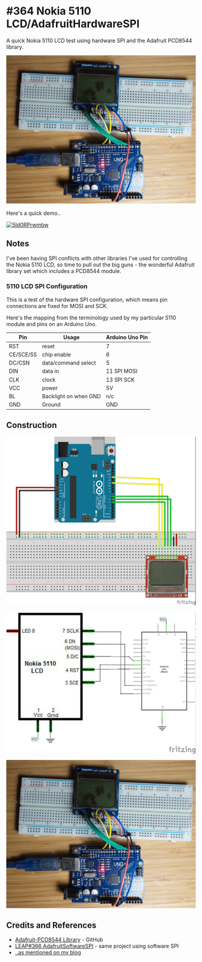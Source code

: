 # #364 Nokia 5110 LCD/AdafruitHardwareSPI

A quick Nokia 5110 LCD test using hardware SPI and the Adafruit PCD8544 library.

![Build](./assets/AdafruitHardwareSPI_build.jpg?raw=true)

Here's a quick demo..

[![5Id0RPrwmbw](https://img.youtube.com/vi/5Id0RPrwmbw/0.jpg)](https://www.youtube.com/watch?v=5Id0RPrwmbw)

## Notes

I've been having SPI conflicts with other libraries I've used for controlling the Nokia 5110 LCD,
so time to pull out the big guns - the wonderful Adafruit library set which includes a PCD8544 module.

### 5110 LCD SPI Configuration

This is a test of the hardware SPI configuration, which means pin connections are fixed for MOSI and SCK.

Here's the mapping from the terminology used by my particular 5110 module and pins on an Arduino Uno.

| Pin       | Usage                 | Arduino Uno Pin |
|-----------|-----------------------|-----------------|
| RST       | reset                 | 7               |
| CE/SCE/SS | chip enable           | 6               |
| DC/CSN    | data/command select   | 5               |
| DIN       | data in               | 11 SPI MOSI     |
| CLK       | clock                 | 13 SPI SCK      |
| VCC       | power                 | 5V              |
| BL        | Backlight on when GND | n/c             |
| GND       | Ground                | GND             |

## Construction

![Breadboard](./assets/AdafruitHardwareSPI_bb.jpg?raw=true)

![Schematic](./assets/AdafruitHardwareSPI_schematic.jpg?raw=true)

![Build](./assets/AdafruitHardwareSPI_build.jpg?raw=true)

## Credits and References

* [Adafruit-PCD8544 Library](https://github.com/adafruit/Adafruit-PCD8544-Nokia-5110-LCD-library) - GitHub
* [LEAP#366 AdafruitSoftwareSPI](../AdafruitSoftwareSPI) - same project using software SPI
* [..as mentioned on my blog](https://blog.tardate.com/2017/12/leap365366-driving-nokia-5110-lcd-with-adafruit-library.html)
